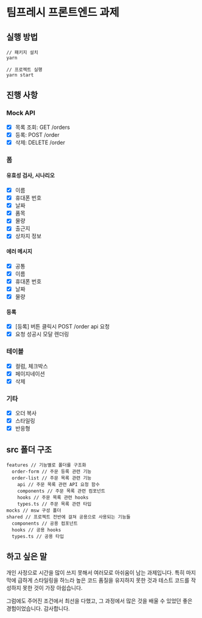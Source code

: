 # 팀프레시 프론트엔드 과제

## 실행 방법

```
// 패키지 설치
yarn

// 프로젝트 실행
yarn start
```

## 진행 사항

### Mock API

- [x] 목록 조회: GET /orders
- [x] 등록: POST /order
- [x] 삭제: DELETE /order

### 폼

#### 유효성 검사, 시나리오

- [x] 이름
- [x] 휴대폰 번호
- [x] 날짜
- [x] 품목
- [x] 물량
- [x] 출근지
- [x] 상차지 정보

#### 에러 메시지

- [x] 공통
- [x] 이름
- [x] 휴대폰 번호
- [x] 날짜
- [x] 물량

#### 등록

- [x] [등록] 버튼 클릭시 POST /order api 요청
- [x] 요청 성공시 모달 렌더링

### 테이블

- [x] 컬럼, 체크박스
- [x] 페이지네이션
- [x] 삭제

### 기타

- [x] 오더 복사
- [x] 스타일링
- [x] 반응형

## src 폴더 구조

```
features // 기능별로 폴더를 구조화
  order-form // 주문 등록 관련 기능
  order-list // 주문 목록 관련 기능
    api // 주문 목록 관련 API 요청 함수
    components // 주문 목록 관련 컴포넌트
    hooks // 주문 목록 관련 hooks
    types.ts // 주문 목록 관련 타입
mocks // msw 구성 폴더
shared // 프로젝트 전반에 걸쳐 공용으로 사용되는 기능들
  components // 공용 컴포넌트
  hooks // 공용 hooks
  types.ts // 공용 타입
```

## 하고 싶은 말

개인 사정으로 시간을 많이 쓰지 못해서 여러모로 아쉬움이 남는 과제입니다. 특히 마지막에 급하게 스타일링을 하느라 높은 코드 품질을 유지하지 못한 것과 테스트 코드를 작성하지 못한 것이 가장 아쉽습니다.

그럼에도 주어진 조건에서 최선을 다했고, 그 과정에서 많은 것을 배울 수 있었던 좋은 경험이었습니다. 감사합니다.
